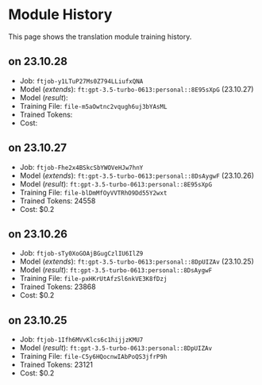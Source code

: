 # Module History

This page shows the translation module training history.

## on 23.10.28

- Job: `ftjob-y1LTuP27Ms0Z794LLiufxQNA`
- Model (*extends*): `ft:gpt-3.5-turbo-0613:personal::8E95sXpG` (23.10.27)
- Model (*result*):
- Training File: `file-m5aOwtnc2vqugh6uj3bYAsML`
- Trained Tokens:
- Cost:

## on 23.10.27

- Job: `ftjob-Fhe2x4BSkcSbYWOVeHJw7hnY`
- Model (*extends*): `ft:gpt-3.5-turbo-0613:personal::8DsAygwF` (23.10.26)
- Model (*result*): `ft:gpt-3.5-turbo-0613:personal::8E95sXpG`
- Training File: `file-blDmMfOyVVTRhO9Dd55Y2wxt`
- Trained Tokens: 24558
- Cost: $0.2

## on 23.10.26
- Job: `ftjob-sTy0XoGOAjBGugCzlIU6IlZ9`
- Model (*extends*): `ft:gpt-3.5-turbo-0613:personal::8DpUIZAv` (23.10.25)
- Model (*result*): `ft:gpt-3.5-turbo-0613:personal::8DsAygwF`
- Training File: `file-pxHKrUtAfzSl6nkVE3K8fDzj`
- Trained Tokens: 23868
- Cost: $0.2

## on 23.10.25

- Job: `ftjob-1Ifh6MVvKlcs6c1hijjzKMU7`
- Model (*result*): `ft:gpt-3.5-turbo-0613:personal::8DpUIZAv`
- Training File: `file-C5y6HQocnwIAbPoQS3jfrP9h`
- Trained Tokens: 23121
- Cost: $0.2